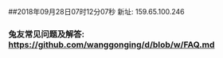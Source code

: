 ##2018年09月28日07时12分07秒 新址: 159.65.100.246
### 兔友常见问题及解答: https://github.com/wanggonging/d/blob/w/FAQ.md
